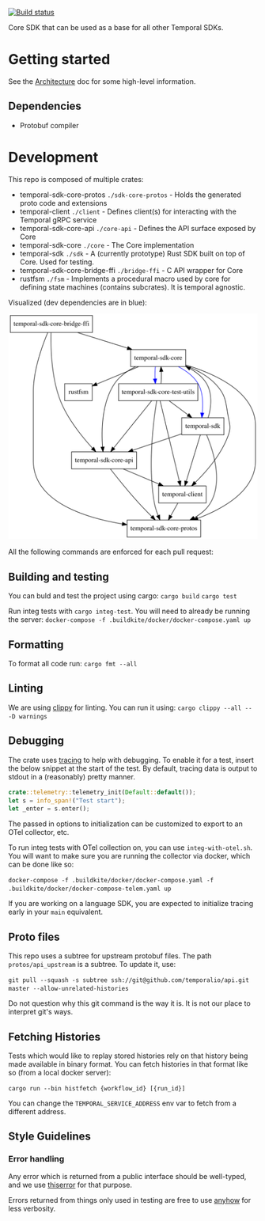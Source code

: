 [![Build status](https://badge.buildkite.com/c23f47f4a827f04daece909963bd3a248496f0cdbabfbecee4.svg?branch=master)](https://buildkite.com/temporal/core-sdk?branch=master)

Core SDK that can be used as a base for all other Temporal SDKs.

# Getting started

See the [Architecture](ARCHITECTURE.md) doc for some high-level information.

## Dependencies
* Protobuf compiler

# Development

This repo is composed of multiple crates:
* temporal-sdk-core-protos `./sdk-core-protos` - Holds the generated proto code and extensions
* temporal-client `./client` - Defines client(s) for interacting with the Temporal gRPC service
* temporal-sdk-core-api `./core-api` - Defines the API surface exposed by Core
* temporal-sdk-core `./core` - The Core implementation
* temporal-sdk `./sdk` - A (currently prototype) Rust SDK built on top of Core. Used for testing.
* temporal-sdk-core-bridge-ffi `./bridge-ffi` - C API wrapper for Core
* rustfsm `./fsm` - Implements a procedural macro used by core for defining state machines
    (contains subcrates). It is temporal agnostic.

Visualized (dev dependencies are in blue):

![Crate dependency graph](./etc/deps.svg)


All the following commands are enforced for each pull request:

## Building and testing

You can buld and test the project using cargo:
`cargo build`
`cargo test`

Run integ tests with `cargo integ-test`. You will need to already be running the server:
`docker-compose -f .buildkite/docker/docker-compose.yaml up`

## Formatting
To format all code run:
`cargo fmt --all`

## Linting
We are using [clippy](https://github.com/rust-lang/rust-clippy) for linting.
You can run it using:
`cargo clippy --all -- -D warnings`

## Debugging
The crate uses [tracing](https://github.com/tokio-rs/tracing) to help with debugging. To enable
it for a test, insert the below snippet at the start of the test. By default, tracing data is output
to stdout in a (reasonably) pretty manner.

```rust
crate::telemetry::telemetry_init(Default::default());
let s = info_span!("Test start");
let _enter = s.enter();
```

The passed in options to initialization can be customized to export to an OTel collector, etc.

To run integ tests with OTel collection on, you can use `integ-with-otel.sh`. You will want to make
sure you are running the collector via docker, which can be done like so:

`docker-compose -f .buildkite/docker/docker-compose.yaml -f .buildkite/docker/docker-compose-telem.yaml up`

If you are working on a language SDK, you are expected to initialize tracing early in your `main`
equivalent.

## Proto files

This repo uses a subtree for upstream protobuf files. The path `protos/api_upstream` is a
subtree. To update it, use:

`git pull --squash -s subtree ssh://git@github.com/temporalio/api.git master --allow-unrelated-histories`

Do not question why this git command is the way it is. It is not our place to interpret git's ways.

## Fetching Histories
Tests which would like to replay stored histories rely on that history being made available in
binary format. You can fetch histories in that format like so (from a local docker server):

`cargo run --bin histfetch {workflow_id} [{run_id}]`

You can change the `TEMPORAL_SERVICE_ADDRESS` env var to fetch from a different address.

## Style Guidelines

### Error handling
Any error which is returned from a public interface should be well-typed, and we use 
[thiserror](https://github.com/dtolnay/thiserror) for that purpose.

Errors returned from things only used in testing are free to use 
[anyhow](https://github.com/dtolnay/anyhow) for less verbosity.

